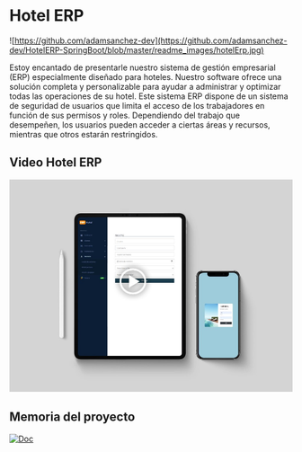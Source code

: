 # Hotel ERP

![https://github.com/adamsanchez-dev](https://github.com/adamsanchez-dev/HotelERP-SpringBoot/blob/master/readme_images/hotelErp.jpg)

Estoy encantado de presentarle nuestro sistema de gestión empresarial (ERP) especialmente diseñado para hoteles. Nuestro software ofrece una solución completa y personalizable para ayudar a administrar y optimizar todas las operaciones de su hotel. Este sistema ERP dispone de un sistema de seguridad de usuarios que limita el acceso de los trabajadores en función de sus permisos y roles. Dependiendo del trabajo que desempeñen, los usuarios pueden acceder a ciertas áreas y recursos, mientras que otros estarán restringidos.

## Video Hotel ERP
[![HotelErpVideo](https://github.com/adamsanchez-dev/HotelERP-SpringBoot/blob/master/readme_images/videoHotelErp.jpg)](https://www.youtube.com/watch?v=wy2oUR686r0&ab_channel=AlejandroGonz%C3%A1lezEspejo)

## Memoria del proyecto

[![Doc](https://img.shields.io/badge/DOC-2496ED?style=for-the-badge&logo=microsoftword&logoColor=white&labelColor=101010)](https://docs.google.com/document/d/1bUDZDz2CETTRdBgvvsMG7kdFFDxuPzInAPW-Gsu5ra4/edit?usp=sharing)
